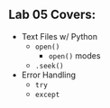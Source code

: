 ## Lab 05 Covers:

- Text Files w/ Python
  - `open()`
    - `open()` modes
  - `.seek()`
- Error Handling
  - `try`
  - `except`
